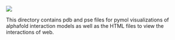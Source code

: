 ![](Apa_to_DOK3.gif)

This directory contains pdb and pse files for pymol visualizations of alphafold interaction models as well as the HTML files to view the interactions of web. 
